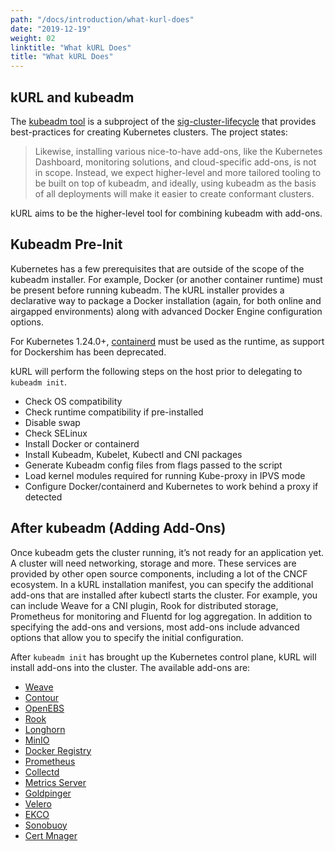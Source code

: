 ```yaml
---
path: "/docs/introduction/what-kurl-does"
date: "2019-12-19"
weight: 02
linktitle: "What kURL Does"
title: "What kURL Does"
---
```

## kURL and kubeadm
The [kubeadm tool](https://kubernetes.io/docs/reference/setup-tools/kubeadm/kubeadm/) is a subproject of the [sig-cluster-lifecycle](https://github.com/kubernetes/community/tree/master/sig-cluster-lifecycle) that provides best-practices for creating Kubernetes clusters. The project states:

> Likewise, installing various nice-to-have add-ons, like the Kubernetes Dashboard, monitoring solutions, and cloud-specific add-ons, is not in scope. Instead, we expect higher-level and more tailored tooling to be built on top of kubeadm, and ideally, using kubeadm as the basis of all deployments will make it easier to create conformant clusters.

kURL aims to be the higher-level tool for combining kubeadm with add-ons.

## Kubeadm Pre-Init
Kubernetes has a few prerequisites that are outside of the scope of the kubeadm installer. For example, Docker (or another container runtime) must be present before running kubeadm. The kURL installer provides a declarative way to package a Docker installation (again, for both online and airgapped environments) along with advanced Docker Engine configuration options.

For Kubernetes 1.24.0+, [containerd](https://kurl.sh/docs/add-ons/containerd) must be used as the runtime, as support for Dockershim has been deprecated. 

kURL will perform the following steps on the host prior to delegating to `kubeadm init`.

* Check OS compatibility
* Check runtime compatibility if pre-installed
* Disable swap
* Check SELinux
* Install Docker or containerd
* Install Kubeadm, Kubelet, Kubectl and CNI packages
* Generate Kubeadm config files from flags passed to the script
* Load kernel modules required for running Kube-proxy in IPVS mode
* Configure Docker/containerd and Kubernetes to work behind a proxy if detected

## After kubeadm (Adding Add-Ons)
Once kubeadm gets the cluster running, it’s not ready for an application yet. A cluster will need networking, storage and more. These services are provided by other open source components, including a lot of the CNCF ecosystem. In a kURL installation manifest, you can specify the additional add-ons that are installed after kubectl starts the cluster. For example, you can include Weave for a CNI plugin, Rook for distributed storage, Prometheus for monitoring and Fluentd for log aggregation. In addition to specifying the add-ons and versions, most add-ons include advanced options that allow you to specify the initial configuration.

After `kubeadm init` has brought up the Kubernetes control plane, kURL will install add-ons into the cluster.
The available add-ons are:

* [Weave](https://www.weave.works/oss/net/)
* [Contour](https://projectcontour.io/)
* [OpenEBS](https://openebs.io/)
* [Rook](https://rook.io/)
* [Longhorn](https://github.com/longhorn/longhorn/releases)
* [MinIO](https://github.com/minio/minio)
* [Docker Registry](https://docs.docker.com/registry/)
* [Prometheus](https://prometheus.io/)
* [Collectd](https://github.com/collectd/collectd)
* [Metrics Server](https://github.com/kubernetes-sigs/metrics-server)
* [Goldpinger](https://github.com/bloomberg/goldpinger)
* [Velero](https://velero.io/)
* [EKCO](https://github.com/replicatedhq/ekco)
* [Sonobuoy](https://github.com/vmware-tanzu/sonobuoy/releases)
* [Cert Mnager](https://github.com/cert-manager/cert-manager)
